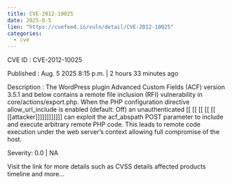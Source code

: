 ```yaml
---
title: CVE-2012-10025
date: 2025-8-5
lien: "https://cvefeed.io/vuln/detail/CVE-2012-10025"
categories:
  - cve
---
```


CVE ID : CVE-2012-10025

Published :  Aug. 5
2025
8:15 p.m. | 2 hours
33 minutes ago

Description : The WordPress plugin Advanced Custom Fields (ACF) version 3.5.1 and below contains a remote file inclusion (RFI) vulnerability in core/actions/export.php. When the PHP configuration directive allow_url_include is enabled (default: Off)
an unauthenticated  [[ [[ [[ [[ [[ [[attacker]]]]]]]]]]]] can exploit the acf_abspath POST parameter to include and execute arbitrary remote PHP code. This leads to remote code execution under the web server’s context
allowing full compromise of the host.

Severity: 0.0 | NA

Visit the link for more details
such as CVSS details
affected products
timeline
and more...
